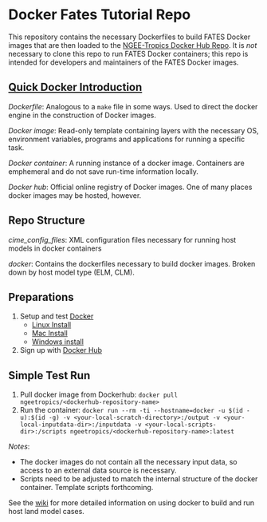 # Docker Fates Tutorial Repo

This repository contains the necessary Dockerfiles to build FATES Docker images that are then loaded to the [NGEE-Tropics Docker Hub Repo](https://hub.docker.com/orgs/ngeetropics/repositories).  It is *not* necessary to clone this repo to run FATES Docker containers; this repo is intended for developers and maintainers of the FATES Docker images.

## [Quick Docker Introduction](https://docs.docker.com/engine/docker-overview/)

*Dockerfile*: Analogous to a `make` file in some ways.  Used to direct the docker engine in the construction of Docker images.  

*Docker image*: Read-only template containing layers with the necessary OS, environment variables, programs and applications for running a specific task.

*Docker container*: A running instance of a docker image.  Containers are emphemeral and do not save run-time information locally.

*Docker hub*: Official online registry of Docker images.  One of many places docker images may be hosted, however.


## Repo Structure

*cime_config_files*: XML configuration files necessary for running host models in docker containers

*docker*: Contains the dockerfiles necessary to build docker images.  Broken down by host model type (ELM, CLM).

## Preparations

1. Setup and test [Docker](https://docs.docker.com/install/)
    - [Linux Install](https://docs.docker.com/install/)
    - [Mac Install](https://docs.docker.com/docker-for-mac/)
    - [Windows install](https://docs.docker.com/docker-for-windows/)
2. Sign up with [Docker Hub](https://hub.docker.com/)

## Simple Test Run

1. Pull docker image from Dockerhub: `docker pull ngeetropics/<dockerhub-repository-name>`
2. Run the container: `docker run --rm -ti --hostname=docker -u $(id -u):$(id -g) -v <your-local-scratch-directory>:/output -v <your-local-inputdata-dir>:/inputdata -v <your-local-scripts-dir>:/scripts ngeetropics/<dockerhub-repository-name>:latest`

*Notes*: 
- The docker images do not contain all the necessary input data, so access to an external data source is necessary.
- Scripts need to be adjusted to match the internal structure of the docker container.  Template scripts forthcoming.

See the [wiki](https://github.com/NGEET/docker-fates-tutorial/wiki/) for more detailed information on using docker to build and run host land model cases.